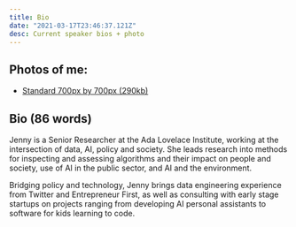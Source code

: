 ```yaml
---
title: Bio
date: "2021-03-17T23:46:37.121Z"
desc: Current speaker bios + photo
---
```

## Photos of me:

- <a href="/static/jennybrennan-1ad762bd5c6a72c2363843d7bf4eaefd.jpg">Standard 700px by 700px (290kb)</a>

## Bio (86 words)

Jenny is a Senior Researcher at the Ada Lovelace Institute, working at the intersection of data, AI, policy and society. She leads research into methods for inspecting and assessing algorithms and their impact on people and society, use of AI in the public sector, and AI and the environment. 

Bridging policy and technology, Jenny brings data engineering experience from Twitter and Entrepreneur First, as well as consulting with early stage startups on projects ranging from developing AI personal assistants to software for kids learning to code.